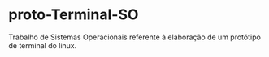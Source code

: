 # proto-Terminal-SO
Trabalho de Sistemas Operacionais referente à elaboração de um protótipo de terminal do linux.
